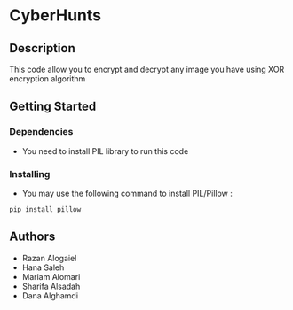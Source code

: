 # CyberHunts

## Description

This code allow you to encrypt and decrypt any image you have using XOR encryption algorithm 

## Getting Started

### Dependencies

* You need to install PIL library to run this code


### Installing

* You may use the following command to install PIL/Pillow :


```
pip install pillow
```

## Authors

- Razan Alogaiel 
- Hana Saleh
- Mariam Alomari
- Sharifa Alsadah
- Dana Alghamdi

